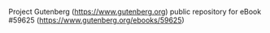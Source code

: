 Project Gutenberg (https://www.gutenberg.org) public repository for
eBook #59625 (https://www.gutenberg.org/ebooks/59625)
